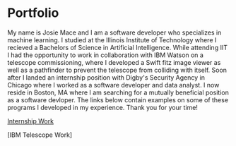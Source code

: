 # Portfolio

My name is Josie Mace and I am a software developer who specializes in machine learning. I studied at the Illinois Institute of Technology
where I recieved a Bachelors of Science in Artificial Intelligence. While attending IIT I had the opportunity to work in collaboration with IBM Watson on a telescope commissioning, where I developed a Swift fitz image viewer as well as a pathfinder to prevent the telescope from colliding with itself. Soon after I landed an internship position with Digby's Security Agency in Chicago where I worked as a software developer and data analyst. I now reside in Boston, MA where I am searching for a mutually beneficial position as a software devloper.
The links below contain examples on some of these programs I developed in my experience. Thank you for your time!

[Internship Work](https://github.com/josiemace/Portfolio/blob/4aec62859cd716a56cdead7e0b93f601043f502d/Internship%20Work%20(Digby's)/ReadMe_Internship.md)

[IBM Telescope Work] 
